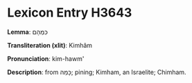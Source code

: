 # Lexicon Entry H3643

**Lemma**: כִּמְהָם

**Transliteration (xlit)**: Kimhâm

**Pronunciation**: kim-hawm'

**Description**:
from כָּמַהּ; pining; Kimham, an Israelite; Chimham.
